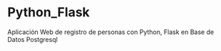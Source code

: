 # Python_Flask
Aplicación Web de registro de personas con Python, Flask en Base de Datos Postgresql
